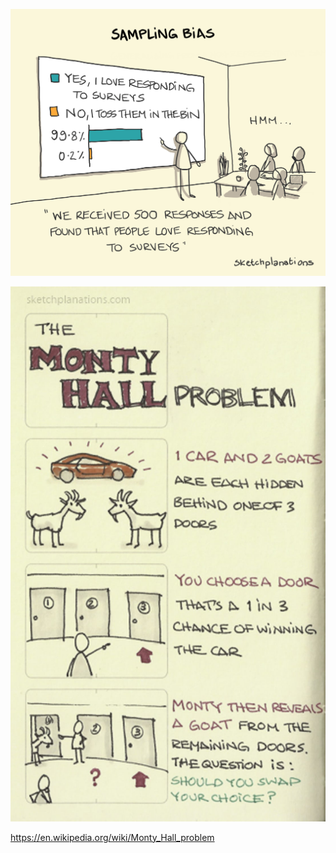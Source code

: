 ---
---


![](/static/img/sampling-bias.png)

![](/static/img/monty-hall.jpeg)

<https://en.wikipedia.org/wiki/Monty_Hall_problem>